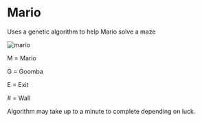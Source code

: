 # Mario
Uses a genetic algorithm to help Mario solve a maze

![mario](https://mcarlson.xyz/img/mario.png)

M = Mario

G = Goomba

E = Exit

&#35; = Wall

Algorithm may take up to a minute to complete depending on luck.
